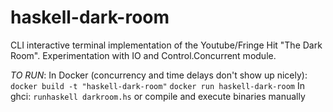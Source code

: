 # haskell-dark-room
CLI interactive terminal implementation of the Youtube/Fringe Hit "The Dark Room". Experimentation with IO and Control.Concurrent module.

*TO RUN*:
In Docker (concurrency and time delays don't show up nicely): `docker build -t "haskell-dark-room"` `docker run haskell-dark-room`
In ghci: `runhaskell darkroom.hs` or compile and execute binaries manually
